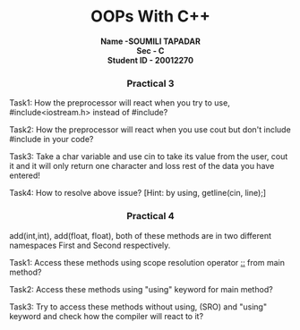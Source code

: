 <h1 align="center">OOPs With C++</h1>

<div align="center">
<b>Name -SOUMILI TAPADAR
<br>
Sec - C
<br>
Student ID - 20012270</b>
</div>



<h3 align="center">Practical 3</h3>

Task1: How the preprocessor will react when you try to use, #include<iostream.h> instead of #include<iostream>?

Task2: How the preprocessor will react when you use cout but don't include #include<iostream> in your code?

Task3: Take a char variable and use cin to take its value from the user, cout it and it will only return one character and loss rest of the data you have entered!

Task4: How to resolve above issue? [Hint: by using, getline(cin, line);]
  
  
  
  
  
  <h3 align="center">Practical 4</h3>
  
  add(int,int), add(float, float), both of these methods are in two different namespaces First and Second respectively.

Task1: Access these methods using scope resolution operator [::](SRO) from main method?

Task2: Access these methods using "using" keyword for main method?

Task3:  Try to access these methods without using, (SRO) and "using" keyword and check how the compiler will react to it?
